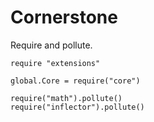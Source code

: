 Cornerstone
===========

Require and pollute.

    require "extensions"

    global.Core = require("core")

    require("math").pollute()
    require("inflector").pollute()

